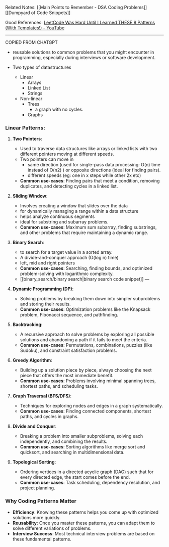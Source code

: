 
Related Notes:
[[Main Points to Remember - DSA Coding Problems]]
[[Dumpyard of Code Snippets]]

Good References:
[LeetCode Was Hard Until I Learned THESE 8 Patterns (With Templates!) - YouTube](https://youtu.be/RYT08CaYq6A)

---
COPIED FROM CHATGPT
- reusable solutions to common problems that you might encounter in programming, especially during interviews or software development. 

- Two types of datastructures 
	- Linear
		- Arrays
		- Linked List
		- Strings
	- Non-linear
		- Trees
			- a graph with no cycles.
		- Graphs

### Linear Patterns:
1. **Two Pointers**:
   - Used to traverse data structures like arrays or linked lists with two different pointers moving at different speeds.
   - Two pointers can move in 
	   - same direction (used for single-pass data processing: O(n) time instead of O(n2) ) or opposite directions (ideal for finding pairs).
	   - different speeds (eg: one in x steps while other 2x etc)
   - **Common use-cases**: Finding pairs that meet a condition, removing duplicates, and detecting cycles in a linked list.

2. **Sliding Window**:
   - Involves creating a window that slides over the data
   - for dynamically managing a range within a data structure
   - helps analyze continuous segments 
   - ideal for substring and subarray problems.
   - **Common use-cases**: Maximum sum subarray, finding substrings, and other problems that require maintaining a dynamic range.

3. **Binary Search**:
   - to search for a target value in a sorted array.
   - A divide-and-conquer approach  (O(log n) time)
   - left, mid and right pointers
   - **Common use-cases**: Searching, finding bounds, and optimized problem-solving with logarithmic complexity.
   - [[binary_search/binary search|binary search code snippet]]
—
4. **Dynamic Programming (DP)**:
   - Solving problems by breaking them down into simpler subproblems and storing their results.
   - **Common use-cases**: Optimization problems like the Knapsack problem, Fibonacci sequence, and pathfinding.

5. **Backtracking**:
   - A recursive approach to solve problems by exploring all possible solutions and abandoning a path if it fails to meet the criteria.
   - **Common use-cases**: Permutations, combinations, puzzles (like Sudoku), and constraint satisfaction problems.

6. **Greedy Algorithm**:
   - Building up a solution piece by piece, always choosing the next piece that offers the most immediate benefit.
   - **Common use-cases**: Problems involving minimal spanning trees, shortest paths, and scheduling tasks.

7. **Graph Traversal (BFS/DFS)**:
   - Techniques for exploring nodes and edges in a graph systematically.
   - **Common use-cases**: Finding connected components, shortest paths, and cycles in graphs.

8. **Divide and Conquer**:
   - Breaking a problem into smaller subproblems, solving each independently, and combining the results.
   - **Common use-cases**: Sorting algorithms like merge sort and quicksort, and searching in multidimensional data.

9. **Topological Sorting**:
   - Ordering vertices in a directed acyclic graph (DAG) such that for every directed edge, the start comes before the end.
   - **Common use-cases**: Task scheduling, dependency resolution, and project planning.

### **Why Coding Patterns Matter**
- **Efficiency**: Knowing these patterns helps you come up with optimized solutions more quickly.
- **Reusability**: Once you master these patterns, you can adapt them to solve different variations of problems.
- **Interview Success**: Most technical interview problems are based on these fundamental patterns.
